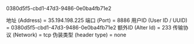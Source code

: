 

0380d5f5-cbd1-47d3-9486-0e0ba4fb71e2


 地址 (Address) = 35.194.198.225
 端口 (Port) = 8886
 用户ID (User ID / UUID) = 0380d5f5-cbd1-47d3-9486-0e0ba4fb71e2
 额外ID (Alter Id) = 233
 传输协议 (Network) = tcp
 伪装类型 (header type) = none
